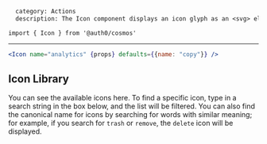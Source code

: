 ```meta
  category: Actions
  description: The Icon component displays an icon glyph as an <svg> element
```

`import { Icon } from '@auth0/cosmos'`

---

```jsx
<Icon name="analytics" {props} defaults={{name: "copy"}} />
```

## Icon Library

You can see the available icons here. To find a specific icon, type in a search string
in the box below, and the list will be filtered. You can also find the canonical name
for icons by searching for words with similar meaning; for example, if you search for
`trash` or `remove`, the `delete` icon will be displayed.

<IconBrowser />
